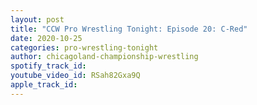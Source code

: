 ```yaml
---
layout: post
title: "CCW Pro Wrestling Tonight: Episode 20: C-Red"
date: 2020-10-25
categories: pro-wrestling-tonight
author: chicagoland-championship-wrestling
spotify_track_id: 
youtube_video_id: RSah82Gxa9Q
apple_track_id: 
---
```

